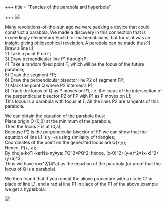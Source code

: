 +++
title = "Fancies of the parabola and hyperbola"

+++
![](https://i2.wp.com/farm3.static.flickr.com/2268/2368154183_04165d4193.jpg)

Many revolutions-of-the-sun ago we were seeking a device that could
construct a parabola. We made a discovery in this connection that is
exceedingly elementary Euclid for mathematicians, but for us it was an
insight-giving philosophical revelation. A parabola can be made thus:1)
Draw a line L1;  
2\) Take a point P on it;  
3\) Draw perpendicular line P1 through P;  
4\) Take a random fixed point F, which will be the focus of the future
parabola;  
5\) Draw the segment FP;  
6\) Draw the perpendicular bisector line P2 of segment FP;  
7\) Mark the point Q where P2 intersects P1;  
8\) Track the locus of Q as P moves on P1, i.e. the locus of the
intersection of the perpendicular bisector P2 of FP with P1 as P moves
on L1;  
This locus is a parabola with focus at F. All the lines P2 are tangents
of this parabola.

We can obtain the equation of the parabola thus:  
Place origin O (0,0) at the minimum of the parabola;  
Then the focus F is at (0,a);  
Because P2 is the perpendicular bisector of FP we can show that the
equation of line L1 is y=-a using similarity of triangles;  
Coordinates of the point on the generated locus are Q(x,y);  
Hence, P(x,-a);  
By bhuja-koTi-karNa-nyAya: FQ^2=PQ^2; hence,
(x-0)^2+(y-a)^2=(x-x)^2+(y+a)^2;  
Thus we have y=x^2/(4\*a) as the equation of the parabola (or proof that
the locus of Q is a parabola).

We then found that if you repeat the above procedure with a circle C1 in
place of line L1, and a radial line P1 in place of the P1 of the above
example we get a hyperbola:

![](https://i0.wp.com/farm4.static.flickr.com/3042/2368154211_457be99c09.jpg)
